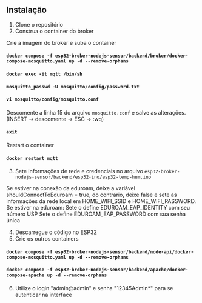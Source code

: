 ## Instalação

1. Clone o repositório
2. Construa o container do broker

Crie a imagem do broker e suba o container
#### `docker compose -f esp32-broker-nodejs-sensor/backend/broker/docker-compose-mosquitto.yaml up -d --remove-orphans`
#### `docker exec -it mqtt /bin/sh`
#### `mosquitto_passwd -U mosquitto/config/password.txt`
#### `vi mosquitto/config/mosquitto.conf`
Descomente a linha 15 do arquivo `mosquitto.conf` e salve as alterações. (INSERT -> descomente -> ESC -> :wq)
#### `exit`
Restart o container
#### `docker restart mqtt`

3. Sete informações de rede e credenciais no arquivo `esp32-broker-nodejs-sensor/backend/esp32-ino/esp32-temp-hum.ino`

Se estiver na conexão da eduroam, deixe a variável shouldConnectToEduroam = true, do contrário, deixe false e sete as informações da rede local
em HOME_WIFI_SSID e HOME_WIFI_PASSWORD.
Se estiver na eduroam:
Sete o define EDUROAM_EAP_IDENTITY com seu número USP
Sete o define EDUROAM_EAP_PASSWORD com sua senha única

4. Descarregue o código no ESP32
5. Crie os outros containers

#### `docker compose -f esp32-broker-nodejs-sensor/backend/node-api/docker-compose-mosquitto.yaml up -d --remove-orphans`
#### `docker compose -f esp32-broker-nodejs-sensor/backend/apache/docker-compose-apache up -d --remove-orphans`

6. Utilize o login "admin@admin" e senha "12345Admin*" para se autenticar na interface
